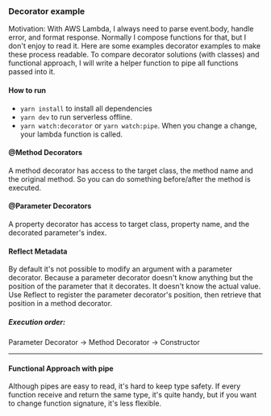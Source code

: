 ### Decorator example

Motivation:
With AWS Lambda, I always need to parse event.body, handle error, and format response. Normally I compose functions for that, but I don't enjoy to read it.
Here are some examples decorator examples to make these process readable. To compare decorator solutions (with classes) and functional approach, I will write a helper function to pipe all functions passed into it.

#### How to run

- `yarn install` to install all dependencies
- `yarn dev` to run serverless offline.
- `yarn watch:decorator` or `yarn watch:pipe`. When you change a change, your lambda function is called.

#### @Method Decorators

A method decorator has access to the target class, the method name and the original method. So you can do something before/after the method is executed.

#### @Parameter Decorators

A property decorator has access to target class, property name, and the decorated parameter's index.

#### Reflect Metadata

By default it's not possible to modify an argument with a parameter decorator. Because a parameter decorator doesn't know anything but the position of the parameter that it decorates. It doesn't know the actual value.
Use Reflect to register the parameter decorator's position, then retrieve that position in a method decorator.

##### Execution order:

Parameter Decorator -> Method Decorator -> Constructor

---

#### Functional Approach with pipe

Although pipes are easy to read, it's hard to keep type safety. If every function receive and return the same type, it's quite handy, but if you want to change function signature, it's less flexible.
